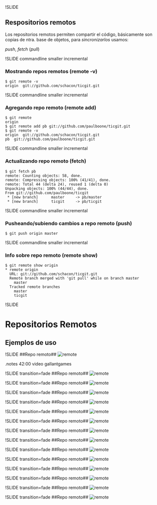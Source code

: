 !SLIDE
## Respositorios remotos ##
Los repositorios remotos permiten compartir el código, básicamente son copias de ntra. base de objetos, para _sincronizarlos_ usamos: 

*push*, *fetch* (*pull*)


!SLIDE commandline smaller incremental
### Mostrando repos remotos (remote -v) ###

    $ git remote -v
    origin  git://github.com/schacon/ticgit.git

!SLIDE commandline smaller incremental
### Agregando repo remoto (remote add) ###

    $ git remote
    origin
    $ git remote add pb git://github.com/paulboone/ticgit.git
    $ git remote -v
    origin  git://github.com/schacon/ticgit.git
    pb  git://github.com/paulboone/ticgit.git


!SLIDE commandline smaller incremental
### Actualizando repo remoto (fetch) ###

    $ git fetch pb
    remote: Counting objects: 58, done.
    remote: Compressing objects: 100% (41/41), done.
    remote: Total 44 (delta 24), reused 1 (delta 0)
    Unpacking objects: 100% (44/44), done.
    From git://github.com/paulboone/ticgit
     * [new branch]      master     -> pb/master
     * [new branch]      ticgit     -> pb/ticgit


!SLIDE commandline smaller incremental
### Pusheando/subiendo cambios a repo remoto (push) ###

    $ git push origin master


!SLIDE commandline smaller incremental
### Info sobre repo remoto (remote show) ###

    $ git remote show origin
    * remote origin
      URL: git://github.com/schacon/ticgit.git
      Remote branch merged with 'git pull' while on branch master
        master
      Tracked remote branches
        master
        ticgit

!SLIDE
# Repositorios Remotos #
## Ejemplos de uso ##

!SLIDE
##Repo remoto##
![remote](remote1.png)

.notes 42:00 video gallantgames

!SLIDE transition=fade
##Repo remoto##
![remote](remote2.png)

!SLIDE transition=fade
##Repo remoto##
![remote](remote3.png)

!SLIDE transition=fade
##Repo remoto##
![remote](remote4.png)

!SLIDE transition=fade
##Repo remoto##
![remote](remote5.png)

!SLIDE transition=fade
##Repo remoto##
![remote](remote6.png)

!SLIDE transition=fade
##Repo remoto##
![remote](remote7.png)

!SLIDE transition=fade
##Repo remoto##
![remote](remote8.png)

!SLIDE transition=fade
##Repo remoto##
![remote](remote9.png)

!SLIDE transition=fade
##Repo remoto##
![remote](remote10.png)

!SLIDE transition=fade
##Repo remoto##
![remote](remote11.png)

!SLIDE transition=fade
##Repo remoto##
![remote](remote12.png)

!SLIDE transition=fade
##Repo remoto##
![remote](remote13.png)

!SLIDE transition=fade
##Repo remoto##
![remote](remote14.png)

!SLIDE transition=fade
##Repo remoto##
![remote](remote15.png)


